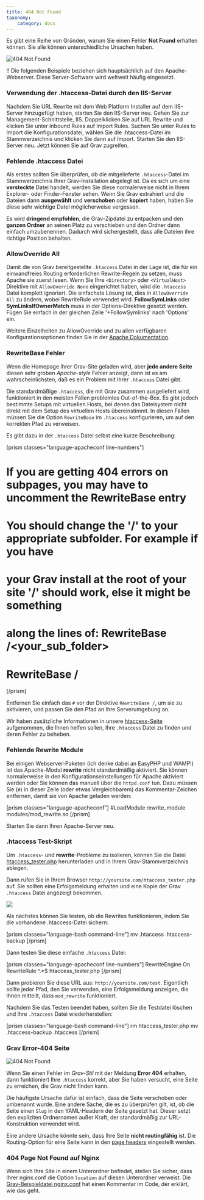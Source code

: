 ```yaml
---
title: 404 Not Found
taxonomy:
    category: docs
---
```


Es gibt eine Reihe von Gründen, warum Sie einen Fehler **Not Found** erhalten können. Sie alle können unterschiedliche Ursachen haben.

![404 Not Found](404-not-found.png?classes=shadow)

!! Die folgenden Beispiele beziehen sich hauptsächlich auf den Apache-Webserver. Diese Server-Software wird weltweit häufig eingesetzt.

### Verwendung der .htaccess-Datei durch den IIS-Server

Nachdem Sie URL Rewrite mit dem Web Platform Installer auf dem IIS-Server hinzugefügt haben, starten Sie den IIS-Server neu. Gehen Sie zur Management-Schnittstelle, IIS.  Doppelklicken Sie auf URL Rewrite und klicken Sie unter Inbound Rules auf Import Rules. Suchen Sie unter Rules to Import die Konfigurationsdatei, wählen Sie die .htaccess-Datei im Stammverzeichnis und klicken Sie dann auf Import. Starten Sie den IIS-Server neu. Jetzt können Sie auf Grav zugreifen.

### Fehlende .htaccess Datei

Als erstes sollten Sie überprüfen, ob die mitgelieferte `.htaccess`-Datei im Stammverzeichnis Ihrer Grav-Installation abgelegt ist. Da es sich um eine **versteckte** Datei handelt, werden Sie diese normalerweise nicht in Ihrem Explorer- oder Finder-Fenster sehen.  Wenn Sie Grav extrahiert und die Dateien dann **ausgewählt** und **verschoben** oder **kopiert** haben, haben Sie diese sehr wichtige Datei möglicherweise vergessen.

Es wird **dringend empfohlen**, die Grav-Zipdatei zu entpacken und den **ganzen Ordner** an seinen Platz zu verschieben und den Ordner dann einfach umzubenennen. Dadurch wird sichergestellt, dass alle Dateien ihre richtige Position behalten.

### AllowOverride All

Damit die von Grav bereitgestellte `.htaccess` Datei in der Lage ist, die für ein einwandfreies Routing erforderlichen Rewrite-Regeln zu setzen, muss Apache sie zuerst lesen. Wenn Sie Ihre `<Directory>` oder `<VirtualHost>` Direktive mit `AllowOverride None` eingerichtet haben, wird die `.htaccess` Datei komplett ignoriert. Die einfachste Lösung ist, dies in `AllowOverride All` zu ändern, wobei RewriteRule verwendet wird. **FollowSymLinks** oder **SymLinksIfOwnerMatch** muss in der Options-Direktive gesetzt werden. Fügen Sie einfach in der gleichen Zeile '+FollowSymlinks' nach 'Options' ein.

Weitere Einzelheiten zu AllowOverride und zu allen verfügbaren Konfigurationsoptionen finden Sie in der [Apache Dokumentation](http://httpd.apache.org/docs/2.4/mod/core.html#allowoverride).

### RewriteBase Fehler

Wenn die Homepage Ihrer Grav-Site geladen wird, aber **jede andere Seite** diesen sehr groben _Apache-style_ Fehler anzeigt, dann ist es am wahrscheinlichsten, daß es ein Problem mit Ihrer `.htaccess` Datei gibt.

Die standardmäßige `.htaccess`, die mit Grav zusammen ausgeliefert wird, funktioniert in den meisten Fällen problemlos Out-of-the-Box.  Es gibt jedoch bestimmte Setups mit virtuellen Hosts, bei denen das Dateisystem nicht direkt mit dem Setup des virtuellen Hosts übereinstimmt. In diesen Fällen müssen Sie die Option `RewriteBase` im `.htaccess` konfigurieren, um auf den korrekten Pfad zu verweisen.

Es gibt dazu in der `.htaccess` Datei selbst eine kurze Beschreibung:

[prism classes="language-apacheconf line-numbers"]
##
# If you are getting 404 errors on subpages, you may have to uncomment the RewriteBase entry
# You should change the '/' to your appropriate subfolder. For example if you have
# your Grav install at the root of your site '/' should work, else it might be something
# along the lines of: RewriteBase /<your_sub_folder>
##

# RewriteBase /
[/prism]

Entfernen Sie einfach das `#` vor der Direktive `RewriteBase /`, um sie zu aktivieren, und passen Sie den Pfad an Ihre Serverumgebung an.

Wir haben zusätzliche Informationen in unsere [htaccess-Seite](../htaccess) aufgenommen, die Ihnen helfen sollen, Ihre `.htaccess` Datei zu finden und deren Fehler zu beheben.

### Fehlende Rewrite Module

Bei einigen Webserver-Paketen (ich denke dabei an EasyPHP und WAMP!) ist das Apache-Modul **rewrite** nicht standardmäßig aktiviert. Sie können normalerweise in den Konfigurationseinstellungen für Apache aktiviert werden oder Sie können das manuell über die `httpd.conf` tun. Dazu müssen Sie (`#`) in dieser Zeile (oder etwas Vergleichbarem) das Kommentar-Zeichen entfernen, damit sie von Apache geladen werden:

[prism classes="language-apacheconf"]
#LoadModule rewrite_module modules/mod_rewrite.so
[/prism]

Starten Sie dann Ihren Apache-Server neu.

### .htaccess Test-Skript

Um `.htaccess`- und **rewrite**-Probleme zu isolieren, können Sie die Datei [htaccess_tester.php](https://gist.githubusercontent.com/rhukster/a727fb70d9341536d49980d1239bd97e/raw/a3078da16b894ba86f9d000bcfc4850e098199fc/htaccess_tester.php) herunterladen und in Ihrem Grav-Stammverzeichnis ablegen.

Dann rufen Sie in Ihrem Browser `http://yoursite.com/htaccess_tester.php` auf.  Sie sollten eine Erfolgsmeldung erhalten und eine Kopie der Grav `.htaccess` Datei angezeigt bekommen.

![](htaccess_tester.png?classes=shadow)

Als nächstes können Sie testen, ob die Rewrites funktionieren, indem Sie die vorhandene .htaccess-Datei sichern:

[prism classes="language-bash command-line"]
mv .htaccess .htaccess-backup
[/prism]

Dann testen Sie diese einfache `.htaccess` Datei:

[prism classes="language-apacheconf line-numbers"]
<IfModule mod_rewrite.c>
    RewriteEngine On
    RewriteRule ^.*$ htaccess_tester.php
</IfModule>
[/prism]

Dann probieren Sie diese URL aus: `http://yoursite.com/test`.  Eigentlich sollte jeder Pfad, den Sie verwenden, eine Erfolgsmeldung anzeigen, die Ihnen mitteilt, dass `mod_rewrite` funktioniert.

Nachdem Sie das Testen beendet haben, sollten Sie die Testdatei löschen und Ihre `.htaccess` Datei wiederherstellen:

[prism classes="language-bash command-line"]
rm htaccess_tester.php
mv .htaccess-backup .htaccess
[/prism]

### Grav Error-404 Seite

![404 Not Found](error-404.png?classes=shadow)

Wenn Sie einen Fehler im _Grav-Stil_ mit der Meldung **Error 404** erhalten, dann funktioniert Ihre `.htaccess` korrekt, aber Sie haben versucht, eine Seite zu erreichen, die Grav nicht finden kann.

Die häufigste Ursache dafür ist einfach, dass die Seite verschoben oder umbenannt wurde. Eine andere Sache, die es zu überprüfen gilt, ist, ob die Seite einen `Slug` in den YAML-Headern der Seite gesetzt hat. Dieser setzt den expliziten Ordnernamen außer Kraft, der standardmäßig zur URL-Konstruktion verwendet wird.

Eine andere Ursache könnte sein, dass Ihre Seite **nicht routingfähig** ist. Die Routing-Option für eine Seite kann in den [page headers](../../content/headers) eingestellt werden.

### 404 Page Not Found auf Nginx

Wenn sich Ihre Site in einem Unterordner befindet, stellen Sie sicher, dass Ihrer nginx.conf die Option `location` auf diesen Unterordner verweist. Die [Grav-Beispieldatei nginx.conf](https://github.com/getgrav/grav/blob/master/webserver-configs/nginx.conf) hat einen Kommentar im Code, der erklärt, wie das geht.
